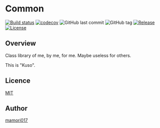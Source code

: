 # Common

[![Build status](https://ci.appveyor.com/api/projects/status/1yi6bho565k8xk6e?svg=true)](https://ci.appveyor.com/project/mamori017/common)
[![codecov](https://codecov.io/gh/mamori017/Common/branch/master/graph/badge.svg)](https://codecov.io/gh/mamori017/Common)
![GitHub last commit](https://img.shields.io/github/last-commit/mamori017/common.svg)
![GitHub tag](https://img.shields.io/github/tag/mamori017/Common.svg)
[![Release](https://img.shields.io/github/release/mamori017/Common.svg)](https://github.com/mamori017/Common/releases/latest)
[![License](https://img.shields.io/github/license/mamori017/Common.svg)](https://github.com/mamori017/Common/blob/master/LICENSE)

## Overview

Class library of me, by me, for me. Maybe useless for others.

This is "Kuso".

## Licence

[MIT](https://github.com/mamori017/Common/blob/master/LICENSE)

## Author

[mamori017](https://github.com/mamori017)
